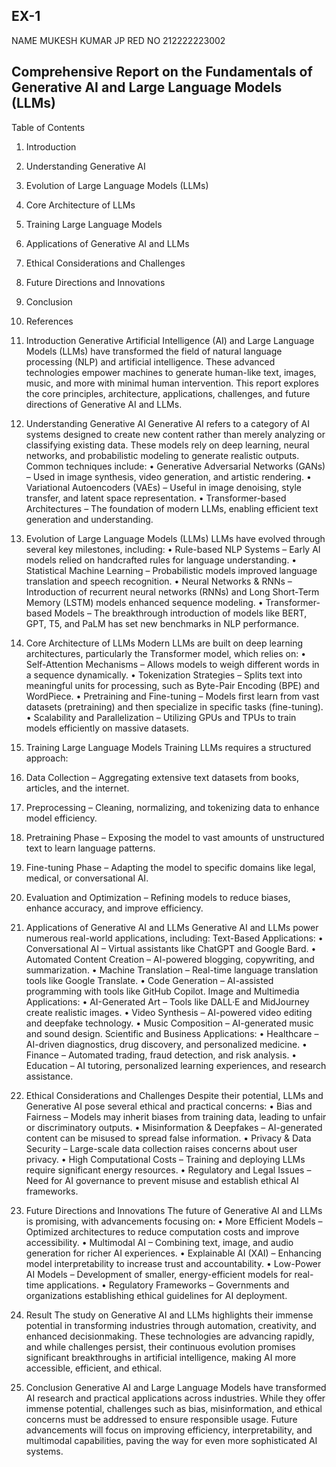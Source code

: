 ## EX-1                                             
NAME MUKESH KUMAR JP 
RED NO 212222223002                                                                                                
 
## Comprehensive Report on the Fundamentals of Generative AI and Large Language Models (LLMs) 
  
Table of Contents 
1.	Introduction 
2.	Understanding Generative AI 
3.	Evolution of Large Language Models (LLMs) 
4.	Core Architecture of LLMs 
5.	Training Large Language Models 
6.	Applications of Generative AI and LLMs 
7.	Ethical Considerations and Challenges 
8.	Future Directions and Innovations 
9.	Conclusion 
10.	References 
  
1.	Introduction 
Generative Artificial Intelligence (AI) and Large Language Models (LLMs) have transformed the field of natural language processing (NLP) and artificial intelligence. These advanced technologies empower machines to generate human-like text, images, music, and more with minimal human intervention. This report explores the core principles, architecture, applications, challenges, and future directions of Generative AI and LLMs. 
  
2.	Understanding Generative AI 
Generative AI refers to a category of AI systems designed to create new content rather than merely analyzing or classifying existing data. These models rely on deep learning, neural networks, and probabilistic modeling to generate realistic outputs. Common techniques include: 
•	Generative Adversarial Networks (GANs) – Used in image synthesis, video generation, and artistic rendering. 
•	Variational Autoencoders (VAEs) – Useful in image denoising, style transfer, and latent space representation. 
•	Transformer-based Architectures – The foundation of modern LLMs, enabling efficient text generation and understanding. 
  
3.	Evolution of Large Language Models (LLMs) 
LLMs have evolved through several key milestones, including: 
•	Rule-based NLP Systems – Early AI models relied on handcrafted rules for language understanding. 
•	Statistical Machine Learning – Probabilistic models improved language translation and speech recognition. 
•	Neural Networks & RNNs – Introduction of recurrent neural networks (RNNs) and Long Short-Term Memory (LSTM) models enhanced sequence modeling. 
•	Transformer-based Models – The breakthrough introduction of models like BERT, GPT, T5, and PaLM has set new benchmarks in NLP performance. 
  
4.	Core Architecture of LLMs 
Modern LLMs are built on deep learning architectures, particularly the Transformer model, which relies on: 
•	Self-Attention Mechanisms – Allows models to weigh different words in a sequence dynamically. 
•	Tokenization Strategies – Splits text into meaningful units for processing, such as Byte-Pair Encoding (BPE) and WordPiece. 
•	Pretraining and Fine-tuning – Models first learn from vast datasets (pretraining) and then specialize in specific tasks (fine-tuning). 
•	Scalability and Parallelization – Utilizing GPUs and TPUs to train models efficiently on massive datasets. 
  
5.	Training Large Language Models 
Training LLMs requires a structured approach: 
1.	Data Collection – Aggregating extensive text datasets from books, articles, and the internet. 
2.	Preprocessing – Cleaning, normalizing, and tokenizing data to enhance model efficiency. 
3.	Pretraining Phase – Exposing the model to vast amounts of unstructured text to learn language patterns. 
4.	Fine-tuning Phase – Adapting the model to specific domains like legal, medical, or conversational AI. 
5.	Evaluation and Optimization – Refining models to reduce biases, enhance accuracy, and improve efficiency. 
  
6.	Applications of Generative AI and LLMs 
Generative AI and LLMs power numerous real-world applications, including: 
Text-Based Applications: 
•	Conversational AI – Virtual assistants like ChatGPT and Google Bard. 
•	Automated Content Creation – AI-powered blogging, copywriting, and summarization. 
•	Machine Translation – Real-time language translation tools like Google Translate. 
•	Code Generation – AI-assisted programming with tools like GitHub Copilot. 
Image and Multimedia Applications: 
•	AI-Generated Art – Tools like DALL·E and MidJourney create realistic images. 
•	Video Synthesis – AI-powered video editing and deepfake technology. 
•	Music Composition – AI-generated music and sound design. 
Scientific and Business Applications: 
•	Healthcare – AI-driven diagnostics, drug discovery, and personalized medicine. 
•	Finance – Automated trading, fraud detection, and risk analysis. 
•	Education – AI tutoring, personalized learning experiences, and research assistance. 
  
7.	Ethical Considerations and Challenges 
Despite their potential, LLMs and Generative AI pose several ethical and practical concerns: 
•	Bias and Fairness – Models may inherit biases from training data, leading to unfair or discriminatory outputs. 
•	Misinformation & Deepfakes – AI-generated content can be misused to spread false information. 
•	Privacy & Data Security – Large-scale data collection raises concerns about user privacy. 
•	High Computational Costs – Training and deploying LLMs require significant energy resources. 
•	Regulatory and Legal Issues – Need for AI governance to prevent misuse and establish ethical AI frameworks. 
  
8.	Future Directions and Innovations 
The future of Generative AI and LLMs is promising, with advancements focusing on: 
•	More Efficient Models – Optimized architectures to reduce computation costs and improve accessibility. 
•	Multimodal AI – Combining text, image, and audio generation for richer AI experiences. 
•	Explainable AI (XAI) – Enhancing model interpretability to increase trust and accountability. 
•	Low-Power AI Models – Development of smaller, energy-efficient models for real-time applications. 
•	Regulatory Frameworks – Governments and organizations establishing ethical guidelines for AI deployment. 
 
 
 
9.	Result 
The study on Generative AI and LLMs highlights their immense potential in transforming industries through automation, creativity, and enhanced decisionmaking. These technologies are advancing rapidly, and while challenges persist, their continuous evolution promises significant breakthroughs in artificial intelligence, making AI more accessible, efficient, and ethical. 
 
  
10.	Conclusion 
Generative AI and Large Language Models have transformed AI research and practical applications across industries. While they offer immense potential, challenges such as bias, misinformation, and ethical concerns must be addressed to ensure responsible usage. Future advancements will focus on improving efficiency, interpretability, and multimodal capabilities, paving the way for even more sophisticated AI systems. 
  
 

